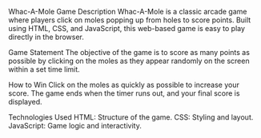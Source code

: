 Whac-A-Mole Game
Description
Whac-A-Mole is a classic arcade game where players click on moles popping up from holes to score points. Built using HTML, CSS, and JavaScript, this web-based game is easy to play directly in the browser.

Game Statement
The objective of the game is to score as many points as possible by clicking on the moles as they appear randomly on the screen within a set time limit.

How to Win
Click on the moles as quickly as possible to increase your score. The game ends when the timer runs out, and your final score is displayed.

Technologies Used
HTML: Structure of the game.
CSS: Styling and layout.
JavaScript: Game logic and interactivity.

